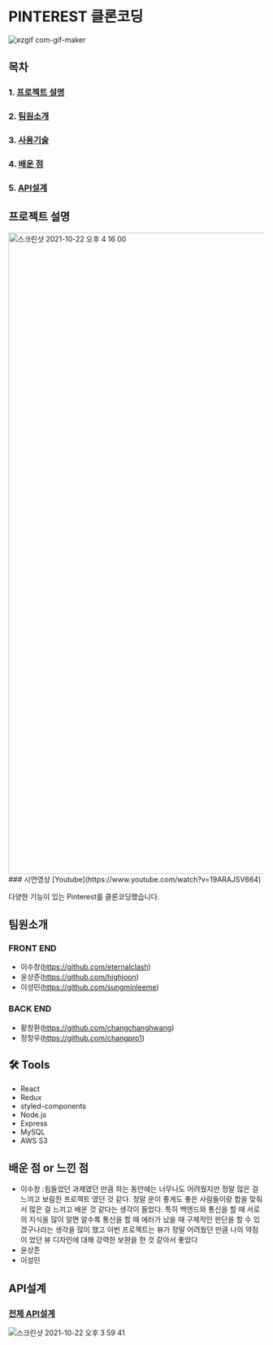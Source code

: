 # PINTEREST 클론코딩


![ezgif com-gif-maker](https://user-images.githubusercontent.com/85213997/138467799-61c667d8-67b9-408f-89a3-325dbac5011a.gif)




## 목차
### 1. [프로젝트 설명](#프로젝트-설명)<br/>
### 2. [팀원소개](#팀원소개)<br/>
### 3. [사용기술](#-tools)<br/>
### 4. [배운 점](#배운-점)<br/>
### 5. [API설계](#API설계)<br/>



## 프로젝트 설명

<img width="1262" alt="스크린샷 2021-10-22 오후 4 16 00" src="https://user-images.githubusercontent.com/85213997/138410284-05feec46-2388-40c2-b070-9cf8235102f7.png">
### 시연영상 [Youtube](https://www.youtube.com/watch?v=19ARAJSV664)

다양한 기능이 있는 Pinterest를 클론코딩했습니다.

## 팀원소개

### FRONT END

- 이수창(https://github.com/eternalclash)
- 윤상준(https://github.com/highjoon)
- 이성민(https://github.com/sungminleeme)

### BACK END

- 황창환(https://github.com/changchanghwang)
- 정창우(https://github.com/changpro1)

## 🛠 Tools
- React
- Redux
- styled-components
- Node.js
- Express
- MySQL
- AWS S3


## 배운 점 or 느낀 점

- 이수창 :힘들었던 과제였던 만큼 하는 동안에는 너무나도 어려웠지만 정말 많은 걸 느끼고 보람찬 프로젝트 였던 것 같다. 정말 운이 좋게도 좋은 사람들이랑 합을 맞춰서 많은 걸 느끼고 배운 것 같다는 생각이 들었다. 특히 백엔드와 통신을 할 때 서로의 지식을 많이 알면 알수록 통신을 할 때 에러가 났을 때 구체적인 판단을 할 수 있겠구나라는 생각을 많이 했고 이번 프로젝트는 뷰가 정말 어려웠던 만큼 나의 약점이 었던 뷰 디자인에 대해 강력한 보완을 한 것 같아서 좋았다
- 윤상준
- 이성민


## API설계
### [전체 API설계](https://www.notion.so/hanghae99clone9/9-de04875486c24c6383d239aaab35ba70)
![스크린샷 2021-10-22 오후 3 59 41](https://user-images.githubusercontent.com/85213997/138408067-5c0a7209-385f-4dda-a5aa-1ceaed5964fa.png)
